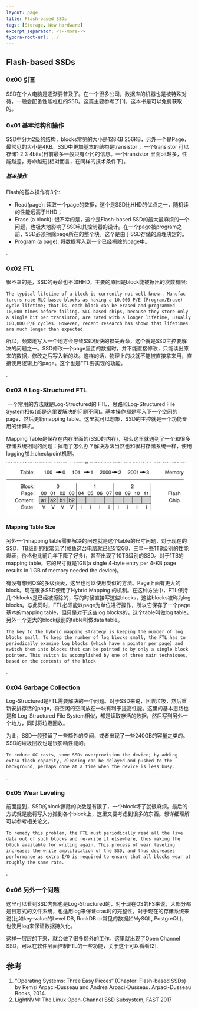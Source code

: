 ```yaml
---
layout: page
title: Flash-based SSDs
tags: [Storage, New Hardware]
excerpt_separator: <!--more-->
typora-root-url: ../
---
```




## Flash-based SSDs 



### 0x00 引言

  SSD在个人电脑是逐渐要普及了。在一个很多公司，数据库的机器也是被特殊对待，一般会配备性能杠杠的SSD。这篇主要参考了[1]，这本书是可以免费获取的。



### 0x01 基本结构和操作

   SSD中分为2级的结构，blocks常见的大小是128KB 256KB，另外一个是Page，最常见的大小是4KB。SSD中更加基本的结构是transistor ，一个transistor 可以存储1 2 3 4bits(目前最多一般只有4个)的信息。一个transistor 里面bit越多，性能越差，寿命越短(相对而言，在同样的技术条件下)。



##### 基本操作

 Flash的基本操作有3个:

* Read(page):  读取一个page的数据，这个是SSD比HHD的优点之一，随机读的性能远高于HHD；
* Erase (a block): 很不幸的是，这个是Flash-based SSD的最大最麻烦的一个问题，也极大地影响了SSD和其控制器的设计。在一个page被program之前，SSD必须擦除page所在的整个块。这个是由于SSD存储的原理决定的。
* Program (a page): 将数据写入到一个已经擦除的page中。

.

### 0x02 FTL

  很不幸的是，SSD的寿命也不如HHD，主要的原因是block能被擦出的次数有限:

```
The typical lifetime of a block is currently not well known. Manufac- turers rate MLC-based blocks as having a 10,000 P/E (Program/Erase) cycle lifetime; that is, each block can be erased and programmed 10,000 times before failing. SLC-based chips, because they store only a single bit per transistor, are rated with a longer lifetime, usually 100,000 P/E cycles. However, recent research has shown that lifetimes are much longer than expected.
```

 所以，频繁地写入一个地方会导致SSD很快的损失寿命，这个就是SSD主控要解决的问题之一。SSD修改一个page里面的数据时，并不能直接修改，只能读出原来的数据，修改之后写入新的块。这样的话，物理上的块就不能被直接拿来用，直接使用逻辑上的page。这个也是FTL要实现的功能。

.

### 0x03 A Log-Structured FTL 

​    一个常用的方法就是Log-Structured的 FTL，思路和Log-Structured File System相似(都是这里要解决的问题不同)。基本操作都是写入下一个空闲的page，然后更新mapping table。这里就可以想象，SSD的主控就是一个功能专用的计算机。

  Mapping Table是保存在内存里面的(SSD的内存)，那么这里就遇到了一个和很多存储系统相同的问题：掉电了怎么办？解决办法当然也和很村存储系统一样，使用logging加上checkpoint机制。

 ![flash-ssd-maping-table](/assets/img/flash-ssd-maping-table.png)



#### Mapping Table Size 

  另外一个mapping table需要解决的问题就是这个table的尺寸问题，对于现在的SSD，TB级别的很常见了(咸鱼这台电脑就已经512GB，三星一些1TB级别的性能爆表，价格也比前几年下降了好多)，甚至出现了10TB级别的SSD。对于1TB的mapping table，它的尺寸就是1GB(a single 4-byte entry per 4-KB page results in 1 GB of memory needed the device)。

  有没有想到OS的多级页表，这里也可以使用类似的方法。Page上面有更大的block。现在很多SSD使用了Hybrid Mapping 的机制。在这种方法中，FTL保持几个blocks是已经被擦除的，写的时候直接写这些blocks，这些blocks被称为log blocks。与此同时，FTL必须能以page为单位进行操作，所以它保存了一个page基本的mapping table，但只是对于这些log blocks的，这个table叫做log table。另外一个更大的block级别的table叫做data table。

```
The key to the hybrid mapping strategy is keeping the number of log blocks small. To keep the number of log blocks small, the FTL has to periodically examine log blocks (which have a pointer per page) and switch them into blocks that can be pointed to by only a single block pointer. This switch is accomplished by one of three main techniques, based on the contents of the block
```

.

### 0x04 Garbage Collection 

​    Log-Structured是FTL需要解决的一个问题。对于SSD来说，回收垃圾，然后重新安排存活的page，将空闲的空间放在一块有利于提高性能。这里的基本思路也是和  Log-Structured File System相似，都是读取存活的数据，然后写到另外一个地方，同时将垃圾回收。

   为此，SSD一般预留了一些额外的空间，或者出现了一些240GB的容量之类的。SSD的垃圾回收也是很影响性能的。

```
To reduce GC costs, some SSDs overprovision the device; by adding extra flash capacity, cleaning can be delayed and pushed to the background, perhaps done at a time when the device is less busy. 
```

.

### 0x05 Wear Leveling 

​     前面提到，SSD的block擦除的次数是有限了，一个block坏了就很麻烦。最后的方式就是能将写入分摊到各个block上，这里又要考虑到很多的东西。想详细理解可以参考相关论文。

```
To remedy this problem, the FTL must periodically read all the live data out of such blocks and re-write it elsewhere, thus making the block available for writing again. This process of wear leveling increases the write amplification of the SSD, and thus decreases performance as extra I/O is required to ensure that all blocks wear at roughly the same rate.
```

.

### 0x06 另外一个问题

   这里可以看到SSD内部也是Log-Structured的，对于现在OS的FS来说，大部分都是日志式的文件系统，也适用log来保证cras时的完整性，对于现在的存储系统来说(比如key-value的Level DB, RockDB or常见的数据如MySQL, PostgreQL)，也使用log来保证数据持久化。

  这样一层层的下来，就会做了很多额外的工作。这里就出现了Open Channel SSD，可以在软件层面控制FTL的一些功能，关于这个可以看看[2].



## 参考

1. “Operating Systems: Three Easy Pieces“ (Chapter: Flash-based SSDs) by Remzi Arpaci-Dusseau and Andrea Arpaci-Dusseau. Arpaci-Dusseau Books, 2014. 
2. LightNVM: The Linux Open-Channel SSD Subsystem, FAST 2017
